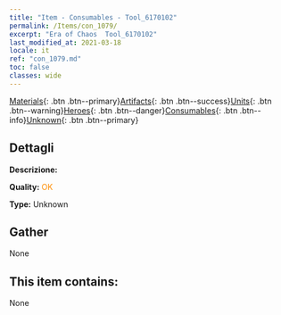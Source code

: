 ```yaml
---
title: "Item - Consumables - Tool_6170102"
permalink: /Items/con_1079/
excerpt: "Era of Chaos  Tool_6170102"
last_modified_at: 2021-03-18
locale: it
ref: "con_1079.md"
toc: false
classes: wide
---
```

 [Materials](/it/Items/){: .btn .btn--primary}[Artifacts](/it/Items/Artifacts/){: .btn .btn--success}[Units](/it/Items/Units/){: .btn .btn--warning}[Heroes](/it/Items/Heroes/){: .btn .btn--danger}[Consumables](/it/Items/Consumables/){: .btn .btn--info}[Unknown](/it/Items/Unknown/){: .btn .btn--primary}

## Dettagli
 **Descrizione:** 

 **Quality:** <span style="color: #FF8C00">OK</span>

 **Type:** Unknown

## Gather

  None

## This item contains:

  None


